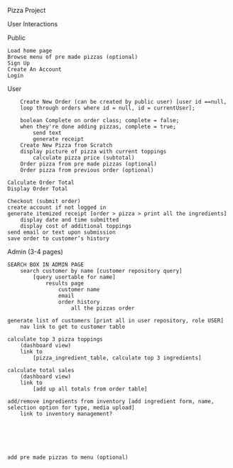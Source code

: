 Pizza Project

User Interactions

Public

    Load home page
    Browse menu of pre made pizzas (optional)
    Sign Up
	Create An Account
	Login

User 
        
        Create New Order (can be created by public user) [user id ==null, 
        loop through orders where id = null, id = currentUser];
        
        boolean Complete on order class; complete = false;
        when they're done adding pizzas, complete = true;
            send text
            generate receipt
	    Create New Pizza from Scratch
		display picture of pizza with current toppings
			calculate pizza price (subtotal)
	    Order pizza from pre made pizzas (optional)
        Order pizza from previous order (optional)

    Calculate Order Total
    Display Order Total

    Checkout (submit order)
	create account if not logged in
	generate itemized receipt [order > pizza > print all the ingredients]
		display date and time submitted
		display cost of additional toppings
	send email or text upon submission
	save order to customer’s history


Admin (3-4 pages)
	
	SEARCH BOX IN ADMIN PAGE    
        search customer by name [customer repository query]
            [query usertable for name]
                results page
                    customer name
                    email
                    order history
                        all the pizzas order
            
	generate list of customers [print all in user repository, role USER]
	    nav link to get to customer table
	    
	calculate top 3 pizza toppings 
	    (dashboard view)
	    link to 
	        [pizza_ingredient_table, calculate top 3 ingredients]
	        
    calculate total sales
        (dashboard view)
        link to
            [add up all totals from order table]
        
    add/remove ingredients from inventory [add ingredient form, name, selection option for type, media upload]
        link to inventory management?
        
        
        
        
        
        
    add pre made pizzas to menu (optional)
